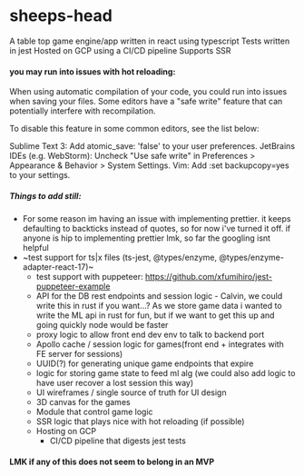 # sheeps-head

A table top game engine/app written in react using typescript
Tests written in jest
Hosted on GCP using a CI/CD pipeline
Supports SSR

#### you may run into issues with hot reloading: 
When using automatic compilation of your code, you could run into issues when saving your files. Some editors have a "safe write" feature that can potentially interfere with recompilation.

To disable this feature in some common editors, see the list below:

Sublime Text 3: Add atomic_save: 'false' to your user preferences.
JetBrains IDEs (e.g. WebStorm): Uncheck "Use safe write" in Preferences > Appearance & Behavior > System Settings.
Vim: Add :set backupcopy=yes to your settings.

##### Things to add still:
  - For some reason im having an issue with implementing prettier. it keeps defaulting to backticks instead of quotes, so for now i've turned it off. if anyone is hip to implementing prettier lmk, so far the googling isnt helpful
  - ~test support for ts|x files (ts-jest, @types/enzyme, @types/enzyme-adapter-react-17)~ 
	- test support with puppeteer: https://github.com/xfumihiro/jest-puppeteer-example
	- API for the DB rest endpoints and session logic - Calvin, we could write this in rust if you want...? As we store game data i wanted to write the ML api in rust for fun, but if we want to get this up and going quickly node would be faster
	- proxy logic to allow front end dev env to talk to backend port
	- Apollo cache / session logic for games(front end + integrates with FE server for sessions)
	- UUID(?) for generating unique game endpoints that expire 
	- logic for storing game state to feed ml alg (we could also add logic to have user recover a lost session this way) 
	- UI wireframes / single source of truth for UI design
	- 3D canvas for the games
	- Module that control game logic
	- SSR logic that plays nice with hot reloading (if possible)
	- Hosting on GCP
	  - CI/CD pipeline that digests jest tests 

#### LMK if any of this does not seem to belong in an MVP

